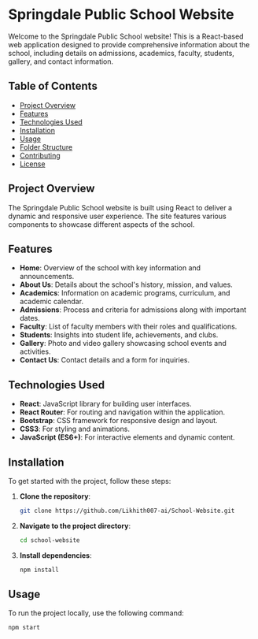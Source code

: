 # Springdale Public School Website

Welcome to the Springdale Public School website! This is a React-based web application designed to provide comprehensive information about the school, including details on admissions, academics, faculty, students, gallery, and contact information.

## Table of Contents

- [Project Overview](#project-overview)
- [Features](#features)
- [Technologies Used](#technologies-used)
- [Installation](#installation)
- [Usage](#usage)
- [Folder Structure](#folder-structure)
- [Contributing](#contributing)
- [License](#license)

## Project Overview

The Springdale Public School website is built using React to deliver a dynamic and responsive user experience. The site features various components to showcase different aspects of the school.

## Features

- **Home**: Overview of the school with key information and announcements.
- **About Us**: Details about the school's history, mission, and values.
- **Academics**: Information on academic programs, curriculum, and academic calendar.
- **Admissions**: Process and criteria for admissions along with important dates.
- **Faculty**: List of faculty members with their roles and qualifications.
- **Students**: Insights into student life, achievements, and clubs.
- **Gallery**: Photo and video gallery showcasing school events and activities.
- **Contact Us**: Contact details and a form for inquiries.

## Technologies Used

- **React**: JavaScript library for building user interfaces.
- **React Router**: For routing and navigation within the application.
- **Bootstrap**: CSS framework for responsive design and layout.
- **CSS3**: For styling and animations.
- **JavaScript (ES6+)**: For interactive elements and dynamic content.

## Installation

To get started with the project, follow these steps:

1. **Clone the repository**:
    ```bash
    git clone https://github.com/Likhith007-ai/School-Website.git
    ```
2. **Navigate to the project directory**:
    ```bash
    cd school-website
    ```
3. **Install dependencies**:
    ```bash
    npm install
    ```

## Usage

To run the project locally, use the following command:

```bash
npm start
